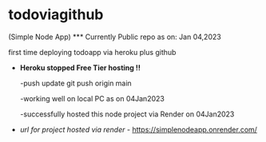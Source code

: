 # todoviagithub

(Simple Node App)
\*\*\* Currently Public repo as on: Jan 04,2023

first time deploying todoapp via heroku plus github

- **Heroku stopped Free Tier hosting !!**

  -push update git push origin main

  -working well on local PC as on 04Jan2023

  -successfully hosted this node project via Render on 04Jan2023

- _url for project hosted via render_ - https://simplenodeapp.onrender.com/

